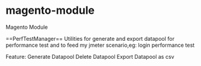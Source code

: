 magento-module
==============

Magento Module

==PerfTestManager==
Utilities for generate and export datapool for performance test 
and to feed my jmeter scenario,eg: login performance test 

Feature:
Generate Datapool
Delete Datapool
Export Datapool as csv
